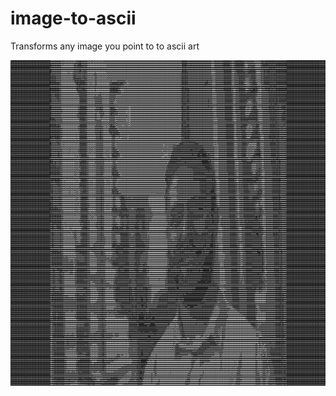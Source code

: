 # image-to-ascii
Transforms any image you point to to ascii art

![output](https://github.com/McGeerDev/image-to-ascii/blob/main/output.png?raw=true)


